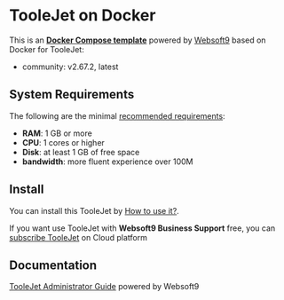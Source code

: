 # TooleJet on Docker  

This is an **[Docker Compose template](https://github.com/Websoft9/docker-library)** powered by [Websoft9](https://www.websoft9.com) based on Docker for TooleJet:


 - community:  v2.67.2, latest


## System Requirements

The following are the minimal [recommended requirements](https://github.com/ToolJet/ToolJet):

* **RAM**: 1 GB or more
* **CPU**: 1 cores or higher
* **Disk**: at least 1 GB of free space
* **bandwidth**: more fluent experience over 100M  

## Install

You can install this TooleJet by [How to use it?](https://github.com/Websoft9/docker-library#how-to-use-it).   

If you want use TooleJet with **Websoft9 Business Support** free, you can [subscribe TooleJet](https://www.websoft9.com/apps) on Cloud platform

## Documentation

[TooleJet Administrator Guide](https://support.websoft9.com/docs/tooljet) powered by Websoft9
